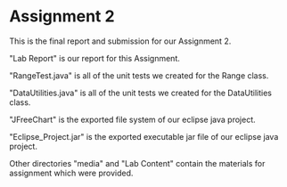 # Assignment 2

This is the final report and submission for our Assignment 2. 

"Lab Report" is our report for this Assignment. 

"RangeTest.java" is all of the unit tests we created for the Range class. 

"DataUtilities.java" is all of the unit tests we created for the DataUtilities class. 

"JFreeChart" is the exported file system of our eclipse java project.

"Eclipse_Project.jar" is the exported executable jar file of our eclipse java project.

Other directories "media" and "Lab Content" contain the materials for assignment which were provided.
